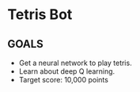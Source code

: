 # Tetris Bot

## GOALS

- Get a neural network to play tetris.
- Learn about deep Q learning.
- Target score: 10,000 points
